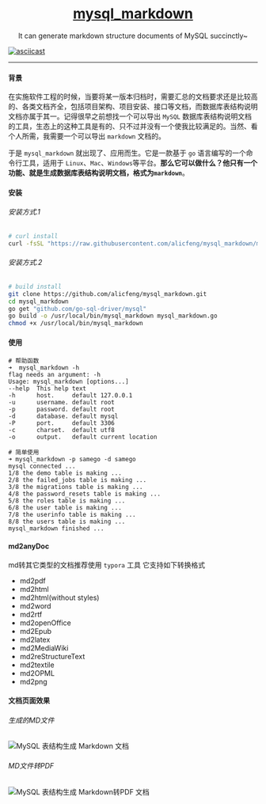 <h1 align="center">
  <a href="https://github.com/alicfeng/mysql_markdown">
    mysql_markdown
  </a>
</h1>
<p align="center">
  It can generate markdown structure documents of MySQL succinctly~
</p>

[![asciicast](https://asciinema.org/a/oxsrMBSPihwpOv4pr6rLFdLGg)](https://asciinema.org/a/oxsrMBSPihwpOv4pr6rLFdLGg)

___


#### 背景

在实施软件工程的时候，当要将某一版本归档时，需要汇总的文档要求还是比较高的、各类文档齐全，包括项目架构、项目安装、接口等文档，而数据库表结构说明文档亦属于其一。记得很早之前想找一个可以导出 `MySQL` 数据库表结构说明文档的工具，生态上的这种工具是有的、只不过并没有一个使我比较满足的。当然、看个人所需，我需要一个可以导出 `markdown` 文档的。

于是 `mysql_markdown` 就出现了、应用而生。它是一款基于 `go` 语言编写的一个命令行工具，适用于 `Linux`、`Mac`、`Windows`等平台。**那么它可以做什么？他只有一个功能、就是生成数据库表结构说明文档，格式为`markdown`**。



#### 安装

###### 安装方式.1
```bash
# curl install
curl -fsSL "https://raw.githubusercontent.com/alicfeng/mysql_markdown/master/install" | sudo
```
###### 安装方式.2
```bash
# build install
git clone https://github.com/alicfeng/mysql_markdown.git
cd mysql_markdown
go get "github.com/go-sql-driver/mysql"
go build -o /usr/local/bin/mysql_markdown mysql_markdown.go
chmod +x /usr/local/bin/mysql_markdown
```


#### 使用

```shell
# 帮助函数
➜  mysql_markdown -h
flag needs an argument: -h
Usage: mysql_markdown [options...]
--help  This help text
-h      host.     default 127.0.0.1
-u      username. default root
-p      password. default root
-d      database. default mysql
-P      port.     default 3306
-c      charset.  default utf8
-o      output.   default current location

# 简单使用
➜ mysql_markdown -p samego -d samego
mysql connected ...
1/8 the demo table is making ...
2/8 the failed_jobs table is making ...
3/8 the migrations table is making ...
4/8 the password_resets table is making ...
5/8 the roles table is making ...
6/8 the user table is making ...
7/8 the userinfo table is making ...
8/8 the users table is making ...
mysql_markdown finished ...
```


#### md2anyDoc
md转其它类型的文档推荐使用 `typora` 工具 它支持如下转换格式
- md2pdf
- md2html
- md2html(without styles)
- md2word
- md2rtf
- md2openOffice
- md2Epub
- md2latex
- md2MediaWiki
- md2reStructureText
- md2textile
- md2OPML
- md2png



#### 文档页面效果
###### 生成的MD文件
![MySQL 表结构生成 Markdown 文档](https://upload-images.jianshu.io/upload_images/1678789-8050fa3687e575db.png)


###### MD文件转PDF
![MySQL 表结构生成 Markdown转PDF 文档](https://upload-images.jianshu.io/upload_images/1678789-5b5d3abfc3454352.png)